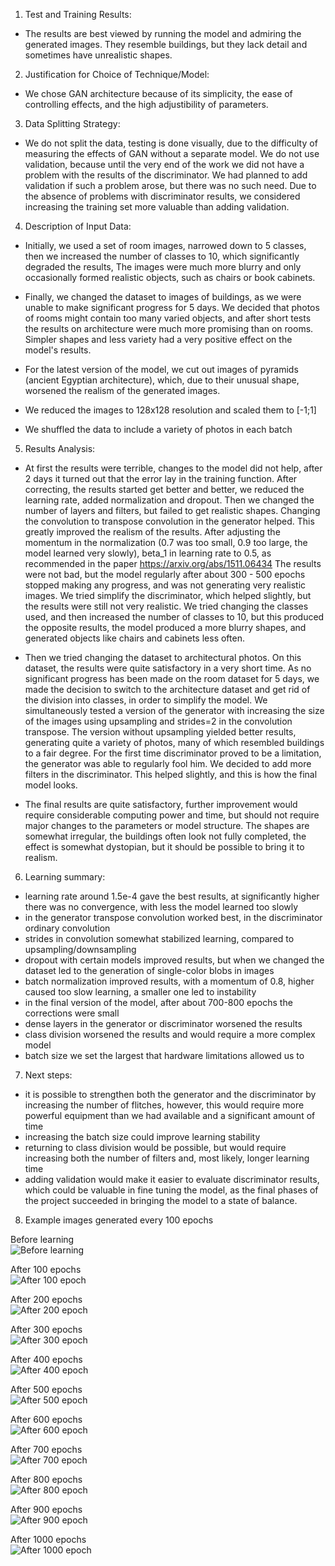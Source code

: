 1. Test and Training Results:   
- The results are best viewed by running the model
and admiring the generated images. They resemble buildings,
but they lack detail and sometimes have unrealistic shapes.
     

2. Justification for Choice of Technique/Model:   
- We chose GAN architecture because of its
simplicity, the ease of controlling effects, and the high adjustibility of parameters.   

     
3. Data Splitting Strategy: 
- We do not split the data, testing is done visually,
due to the difficulty of measuring the effects of GAN without a separate model.
We do not use validation, because until the very end of the work we did not have a problem with the results of the
discriminator. We had planned to add validation if such a problem arose,
but there was no such need. Due to the absence of problems with discriminator results,
we considered increasing the training set more valuable than adding validation.   


4. Description of Input Data:
- Initially, we used a set of room images,
narrowed down to 5 classes, then we increased the number of classes to 10, which significantly degraded the results,
The images were much more blurry and only occasionally formed
realistic objects, such as chairs or book cabinets.

- Finally, we changed the dataset to images of buildings, as we were unable to make
significant progress for 5 days. We decided that photos of rooms might contain too many
varied objects, and after short tests the results on architecture were much more
promising than on rooms. Simpler shapes and less variety had a very positive effect on the model's results. 
- For the latest version of the model, we cut out images of pyramids (ancient Egyptian architecture),
which, due to their unusual shape, worsened the realism of the generated images.

- We reduced the images to 128x128 resolution and scaled them to [-1;1]   
- We shuffled the data to include a variety of photos in each batch   

5. Results Analysis:
- At first the results were terrible, changes to the model did not help, after 2 days
it turned out that the error lay in the training function. After correcting, the results started
get better and better, we reduced the learning rate, added normalization and dropout. 
Then we changed the number of layers and filters, but failed to get realistic
shapes. Changing the convolution to transpose convolution in the generator helped. 
This greatly improved the realism of the results. After adjusting the momentum in the normalization 
(0.7 was too small, 0.9 too large, the model learned very slowly), 
beta_1 in learning rate to 0.5, as recommended in the paper https://arxiv.org/abs/1511.06434
The results were not bad, but the model regularly after about 300 - 500 epochs stopped making 
any progress, and was not generating very realistic images. We tried 
simplify the discriminator, which helped slightly, but the results were still not very 
realistic. We tried changing the classes used, and then increased the number of
classes to 10, but this produced the opposite results, the model produced a 
more blurry shapes, and generated objects like chairs and cabinets less often.   


- Then we tried changing the dataset to architectural photos. 
On this dataset, the results were quite satisfactory in a very short time. 
As no significant progress has been made on the room dataset for 5 days,
we made the decision to switch to the architecture dataset and get rid of the division
into classes, in order to simplify the model. We simultaneously tested a version of the generator
with increasing the size of the images using upsampling and strides=2 in the convolution transpose.
The version without upsampling yielded better results, generating quite a variety of 
photos, many of which resembled buildings to a fair degree. For the first time 
discriminator proved to be a limitation, the generator was able to regularly 
fool him. We decided to add more filters in the discriminator.
This helped slightly, and this is how the final model looks.

- The final results are quite satisfactory, further improvement would require
considerable computing power and time, but should not require major changes to the
parameters or model structure. The shapes are somewhat irregular, the buildings often 
look not fully completed, the effect is somewhat dystopian, but it should be possible to bring it to realism.

6. Learning summary:
- learning rate around 1.5e-4 gave the best results, at significantly higher   
there was no convergence, with less the model learned too slowly   
- in the generator transpose convolution worked best, in the discriminator
ordinary convolution   
- strides in convolution somewhat stabilized learning, compared to
upsampling/downsampling   
- dropout with certain models improved results, but when we changed the dataset
led to the generation of single-color blobs in images   
- batch normalization improved results, with a momentum of 0.8, higher caused too
slow learning, a smaller one led to instability   
- in the final version of the model, after about 700-800 epochs the corrections were small    
- dense layers in the generator or discriminator worsened the results   
- class division worsened the results and would require a more complex model    
- batch size we set the largest that hardware limitations allowed us to    


7. Next steps:
- it is possible to strengthen both the generator and the discriminator by increasing the number of flitches, 
however, this would require more powerful equipment than we had available and a significant amount of 
time   
- increasing the batch size could improve learning stability   
- returning to class division would be possible, but would require increasing both the
number of filters and, most likely, longer learning time   
- adding validation would make it easier to evaluate discriminator results, which could be valuable
in fine tuning the model, as the final phases of the project succeeded in bringing the
model to a state of balance.    

8. Example images generated every 100 epochs

Before learning  
![Before learning](sample_images/epoch_0.png)

After 100 epochs      
![After 100 epoch](sample_images/epoch_100.png)

After 200 epochs   
![After 200 epoch](sample_images/epoch_200.png)

After 300 epochs  
![After 300 epoch](sample_images/epoch_300.png)

After 400 epochs   
![After 400 epoch](sample_images/epoch_400.png)

After 500 epochs   
![After 500 epoch](sample_images/epoch_500.png)

After 600 epochs   
![After 600 epoch](sample_images/epoch_600.png)

After 700 epochs   
![After 700 epoch](sample_images/epoch_700.png)

After 800 epochs   
![After 800 epoch](sample_images/epoch_800.png)

After 900 epochs   
![After 900 epoch](sample_images/epoch_900.png)

After 1000 epochs   
![After 1000 epoch](sample_images/epoch_1000.png)
